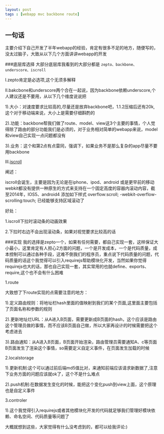 ```yaml
---
layout: post
tags : [webapp mvc backbone route] 
---
```


## 一句话
主要介绍下自己开发了半年webapp的经验，肯定有很多不足的地方，随便写的，没太过脑子，大致从以下几个方面讲讲webapp的开发


###底层库选择
大部分底层库我看到的大部分都是 `zepto、backbone、underscore、iscroll`

I.zepto肯定是必选项,这个无须多解释

II.bakcbone和underscore两个合在一起说，因为backbone依赖underscore,个人建议还是不要用，从以下几个维度说说把

1).大小：对速度要求比较高的,尽量还是放弃backbone吧，1.1.2压缩后还有20k,这个对于移动端来说，大小上是需要仔细斟酌的

2).功能：backbone帮我们做了route、model、view这3个主要的事情，个人觉得除了路由的部分功能我们是必须的，对于业务相对简单的webapp来说，model和view自己实现一点问题都没有

3).业务：这个和第2点有点雷同，强调下，如果业务不是那么复杂的app尽量不要用backbone

III.[iscroll](http://www.gafish.net/api/iScroll.html)

阐述：

iscroll会诞生，主要是因为无论是在iphone、ipod、android 或是更早前的移动webkit都没有提供一种原生的方式来支持在一个固定高度的容器内滚动内容，截至2014年，IOS5、android4 添加如下样式 overflow:scroll; -webkit-overflow-scrolling:touch; 已经能够支持区域滚动了

好处：

1.iscroll下拉时滚动条的动画效果

2.下拉时右边不会出现滚动条，如果对视觉要求比较高的话

###实现
我的选择是zepto一个，如果有任何需要，都自己实现一套，这样保证大小最小，这里肯定有人担心2方面的问题，一个是开发成本，一个是代码质量，成本控制可以通过各种手段，这难不倒我们的程序员，重点说下代码质量的问题，代码质量的话这个我觉得可以引入requirejs帮助模块化开发，当然如果你觉得requirejs也大的话，那也自己实现一套，其实常用的也就define、exports、require,这个也不会有什么困难

1.route

大致想了下route实现的点需要注意的地方：

1).定义路由规则：将地址栏hash里面的值映射到我们的某个页面,这里面主要包括了页面名称和参数的规则

2).更新地址烂URL：从A进入B页面，需要更新成B页面的hash，这个应该是路由这个管理员做的事情，而不应该B页面自己做，所以大家再设计的时候需要把这个考虑进去

3).路由通知：从A进入B页面，B页面开始渲染，路由管理员需要通知A、c等页面B页面发生了渲染这个事情，so需要定义自定义事件，在页面发生加载的时候

2.localstorage

1).更新机制:这个可以通过前后端md5值比对，来通知前端应该请求新数据了,注意下业务方面的问题应该就ok了，这个不是什么难点

2).push机制:在数据发生变化的时候，能把这个变化push到view上面，这个原理也是自定义事件


3.controler

1).这个我觉得引入requirejs或者其他模块化开发的代码就足够我们管理好模块依赖、命名空间、代码质量等问题了

大概就想到这些，大家觉得有什么没考虑到的，都可以给我评论:)
